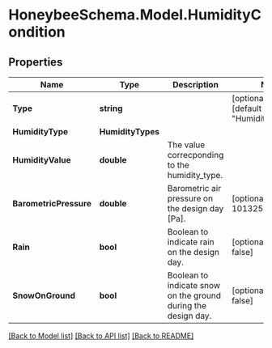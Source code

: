 
# HoneybeeSchema.Model.HumidityCondition

## Properties

Name | Type | Description | Notes
------------ | ------------- | ------------- | -------------
**Type** | **string** |  | [optional] [readonly] [default to "HumidityCondition"]
**HumidityType** | **HumidityTypes** |  | 
**HumidityValue** | **double** | The value correcponding to the humidity_type. | 
**BarometricPressure** | **double** | Barometric air pressure on the design day [Pa]. | [optional] [default to 101325D]
**Rain** | **bool** | Boolean to indicate rain on the design day. | [optional] [default to false]
**SnowOnGround** | **bool** | Boolean to indicate snow on the ground during the design day. | [optional] [default to false]

[[Back to Model list]](../README.md#documentation-for-models)
[[Back to API list]](../README.md#documentation-for-api-endpoints)
[[Back to README]](../README.md)

